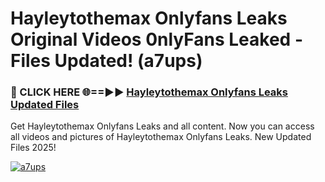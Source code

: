 # Hayleytothemax Onlyfans Leaks Original Videos 0nlyFans Leaked - Files Updated! (a7ups)

<h3>🔴 CLICK HERE 🌐==►► <a href="https://tinyurl.com/4seja8ks" rel="nofollow">Hayleytothemax Onlyfans Leaks Updated Files</a></h3>

Get Hayleytothemax Onlyfans Leaks and all content. Now you can access all videos and pictures of Hayleytothemax Onlyfans Leaks. New Updated Files 2025!

[![a7ups](https://i.imgur.com/EWjZXRe.gif)](https://tinyurl.com/4seja8ks)

